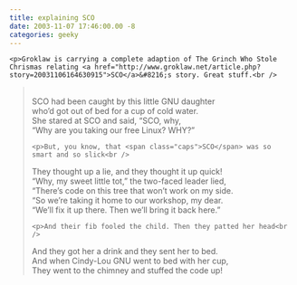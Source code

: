 ```yaml
---
title: explaining SCO
date: 2003-11-07 17:46:00.00 -8
categories: geeky
---
```

	<p>Groklaw is carrying a complete adaption of The Grinch Who Stole Chrismas relating <a href="http://www.groklaw.net/article.php?story=20031106164630915">SCO</a>&#8216;s story. Great stuff.<br />
<blockquote><br />
<span class="caps">SCO</span> had been caught by this little <span class="caps">GNU</span> daughter<br />
who&#8217;d got out of bed for a cup of cold water.<br />
She stared at <span class="caps">SCO</span> and said, &#8220;<span class="caps">SCO</span>, why,<br />
&#8220;Why are you taking our free Linux? WHY?&#8221;</p>

	<p>But, you know, that <span class="caps">SCO</span> was so smart and so slick<br />
They thought up a lie, and they thought it up quick!<br />
&#8220;Why, my sweet little tot,&#8221; the two-faced leader lied,<br />
&#8220;There&#8217;s code on this tree that won&#8217;t work on my side.<br />
&#8220;So we&#8217;re taking it home to our workshop, my dear.<br />
&#8220;We&#8217;ll fix it up there. Then we&#8217;ll bring it back here.&#8221;</p>

	<p>And their fib fooled the child. Then they patted her head<br />
And they got her a drink and they sent her to bed.<br />
And when Cindy-Lou <span class="caps">GNU</span> went to bed with her cup,<br />
They went to the chimney and stuffed the code up!<br />
</blockquote></p>
